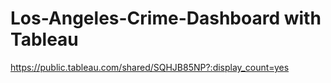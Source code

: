 # Los-Angeles-Crime-Dashboard with Tableau

https://public.tableau.com/shared/SQHJB85NP?:display_count=yes

